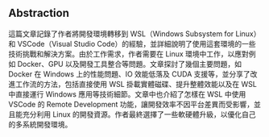 ## Abstraction
這篇文章記錄了作者將開發環境轉移到 WSL（Windows Subsystem for Linux）和 VSCode（Visual Studio Code）的經驗，並詳細說明了使用這套環境的一些技術挑戰和解決方案。由於工作需求，作者需要在 Linux 環境中工作，以應對例如 Docker、GPU 以及開發工具整合等問題。文章探討了幾個主要問題，如 Docker 在 Windows 上的性能問題、IO 效能低落及 CUDA 支援等，並分享了改進工作流的方法，包括直接使用 WSL 掛載實體磁碟、提升整體效能以及在 WSL 中直接運行 Windows 應用等技術細節。文章中也介紹了怎樣在 WSL 中使用 VSCode 的 Remote Development 功能，讓開發效率不因平台差異而受影響，並且能充分利用 Linux 的開發資源。作者最終選擇了一些軟硬體升級，以優化自己的多系統開發環境。